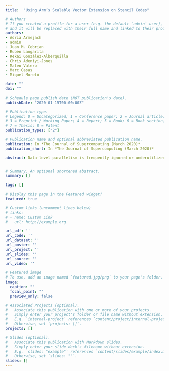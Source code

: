 ```yaml
---
title:  "Using Arm’s Scalable Vector Extension on Stencil Codes"

# Authors
# If you created a profile for a user (e.g. the default `admin` user), write the username (folder name) here 
# and it will be replaced with their full name and linked to their profile.
authors:
- Adrià Armejach
- admin
- Juan M. Cebrian
- Rubén Langarita
- Rekai González-Alberquilla
- Chris Adeniyi-Jones
- Mateo Valero
- Marc Casas
- Miquel Moretó

date: ""
doi: ""

# Schedule page publish date (NOT publication's date).
publishDate: "2020-01-15T00:00:00Z"

# Publication type.
# Legend: 0 = Uncategorized; 1 = Conference paper; 2 = Journal article;
# 3 = Preprint / Working Paper; 4 = Report; 5 = Book; 6 = Book section;
# 7 = Thesis; 8 = Patent
publication_types: ["2"]

# Publication name and optional abbreviated publication name.
publication: In *The Journal of Supercomputing (March 2020)*
publication_short: In *The Journal of Supercomputing (March 2020)*

abstract: Data-level parallelism is frequently ignored or underutilized. Achieved through vector/SIMD capabilities, it can provide substantial performance improve- ments on top of widely used techniques such as thread-level parallelism. However, manual vectorization is a tedious and costly process that needs to be repeated for each specific instruction set or register size. In addition, automatic compiler vectorization is susceptible to code complexity, and usually limited due to data and control dependencies. To address some of these issues, Arm recently released a new vector ISA, the Scalable Vector Extension (SVE), which is Vector-Length Agnostic (VLA). VLA enables the generation of binary files that run regardless of the physical vector register length. In this paper we leverage the main characteristics of SVE to implement and optimize stencil computations, ubiquitous in scientific computing. We show that SVE enables easy deployment of textbook optimizations like loop unrolling, loop fusion, load trading or data reuse. Our detailed simulations using vector lengths ranging from 128 to 2,048 bits show that these optimizations can lead to performance improvements over straight-forward vectorized code of up to 1.57x. In addition, we show that certain optimizations can hurt performance due to reduced arithmetic intensity and instruction overheads, and provide insight useful for com- piler optimizers.


# Summary. An optional shortened abstract.
summary: []

tags: []

# Display this page in the Featured widget?
featured: true

# Custom links (uncomment lines below)
# links:
# - name: Custom Link
#   url: http://example.org

url_pdf: ''
url_code: ''
url_dataset: ''
url_poster: ''
url_project: ''
url_slides: ''
url_source: ''
url_video: ''

# Featured image
# To use, add an image named `featured.jpg/png` to your page's folder. 
image:
  caption: ""
  focal_point: ""
  preview_only: false

# Associated Projects (optional).
#   Associate this publication with one or more of your projects.
#   Simply enter your project's folder or file name without extension.
#   E.g. `internal-project` references `content/project/internal-project/index.md`.
#   Otherwise, set `projects: []`.
projects: []

# Slides (optional).
#   Associate this publication with Markdown slides.
#   Simply enter your slide deck's filename without extension.
#   E.g. `slides: "example"` references `content/slides/example/index.md`.
#   Otherwise, set `slides: ""`.
slides: []
---
```

